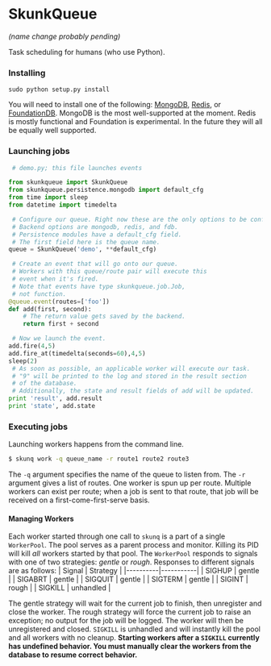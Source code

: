 SkunkQueue
==========
_(name change probably pending)_

Task scheduling for humans (who use Python).

### Installing
```sudo python setup.py install```

You will need to install one of the following: [MongoDB](http://mongodb.org), [Redis](http://redis.io), or [FoundationDB](http://foundationdb.com).
MongoDB is the most well-supported at the moment. Redis is mostly functional and Foundation is experimental. In the future they will all be equally well supported.

### Launching jobs

```python
 # demo.py; this file launches events

from skunkqueue import SkunkQueue
from skunkqueue.persistence.mongodb import default_cfg
from time import sleep
from datetime import timedelta

 # Configure our queue. Right now these are the only options to be configured.
 # Backend options are mongodb, redis, and fdb.
 # Persistence modules have a default_cfg field.
 # The first field here is the queue name.
queue = SkunkQueue('demo', **default_cfg)

 # Create an event that will go onto our queue.
 # Workers with this queue/route pair will execute this
 # event when it's fired.
 # Note that events have type skunkqueue.job.Job,
 # not function.
@queue.event(routes=['foo'])
def add(first, second):
    # The return value gets saved by the backend.
    return first + second

 # Now we launch the event.
add.fire(4,5)
add.fire_at(timedelta(seconds=60),4,5)
sleep(2)
 # As soon as possible, an applicable worker will execute our task.
 # "9" will be printed to the log and stored in the result section
 # of the database.
 # Additionally, the state and result fields of add will be updated.
print 'result', add.result
print 'state', add.state
```

### Executing jobs

Launching workers happens from the command line.

```bash
$ skunq work -q queue_name -r route1 route2 route3
```

The ```-q``` argument specifies the name of the queue to listen from. The ```-r``` argument gives a list of routes. One worker is spun up per route. Multiple workers can exist per route; when a job is sent to that route, that job will be received on a first-come-first-serve basis.

#### Managing Workers

Each worker started through one call to ```skunq``` is a part of a single ```WorkerPool```. The pool serves as a parent process and monitor. Killing its PID will kill _all_ workers started by that pool. The ```WorkerPool``` responds to signals with one of two strategies: _gentle_ or _rough_. Responses to different signals are as follows:
| Signal   | Strategy  | 
|----------|-----------|
| SIGHUP   | gentle    |
| SIGABRT  | gentle    |
| SIGQUIT  | gentle    |
| SIGTERM  | gentle    |
| SIGINT   | rough     |
| SIGKILL  | unhandled |

The gentle strategy will wait for the current job to finish, then unregister and close the worker. The rough strategy will force the current job to raise an exception; no output for the job will be logged. The worker will then be unregistered and closed. ```SIGKILL``` is unhandled and will instantly kill the pool and all workers with no cleanup. __Starting workers after a ```SIGKILL``` currently has undefined behavior. You must manually clear the workers from the database to resume correct behavior.__
